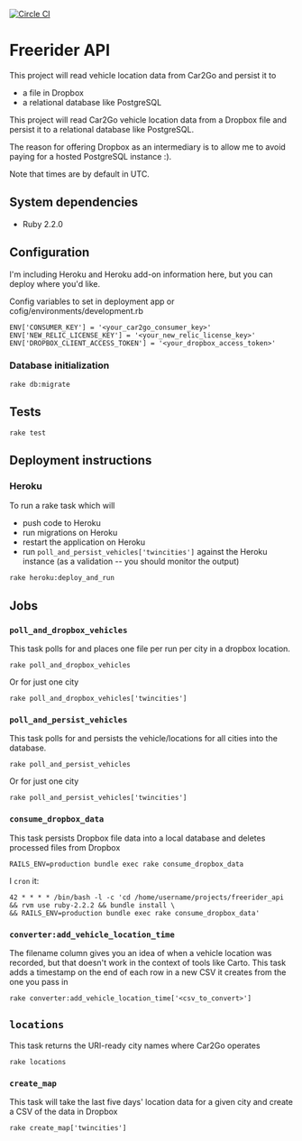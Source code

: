 [![Circle CI](https://circleci.com/gh/eebbesen/freerider_api.svg?style=shield)](https://circleci.com/gh/eebbesen/freerider_api)

# Freerider API

This project will read vehicle location data from Car2Go and persist it to
* a file in Dropbox
* a relational database like PostgreSQL

This project will read Car2Go vehicle location data from a Dropbox file and persist it to a relational database like PostgreSQL.

The reason for offering Dropbox as an intermediary is to allow me to avoid paying for a hosted PostgreSQL instance :).

Note that times are by default in UTC.

## System dependencies
* Ruby 2.2.0

## Configuration
I'm including Heroku and Heroku add-on information here, but you can deploy where you'd like.

Config variables to set in deployment app or cofig/environments/development.rb

    ENV['CONSUMER_KEY'] = '<your_car2go_consumer_key>'
    ENV['NEW_RELIC_LICENSE_KEY'] = '<your_new_relic_license_key>'
    ENV['DROPBOX_CLIENT_ACCESS_TOKEN'] = '<your_dropbox_access_token>'

### Database initialization

`rake db:migrate`

## Tests

`rake test`


## Deployment instructions
### Heroku
To run a rake task which will 
* push code to Heroku 
* run migrations on Heroku 
* restart the application on Heroku 
* run `poll_and_persist_vehicles['twincities']` against the Heroku instance (as a validation -- you should monitor the output) 

`rake heroku:deploy_and_run`

## Jobs
### `poll_and_dropbox_vehicles`
This task polls for and places one file per run per city in a dropbox location.

`rake poll_and_dropbox_vehicles`

Or for just one city

`rake poll_and_dropbox_vehicles['twincities']`

### `poll_and_persist_vehicles`
This task polls for and persists the vehicle/locations for all cities into the database.

`rake poll_and_persist_vehicles`

Or for just one city

`rake poll_and_persist_vehicles['twincities']`

### `consume_dropbox_data`
This task persists Dropbox file data into a local database and deletes processed files from Dropbox

    RAILS_ENV=production bundle exec rake consume_dropbox_data

I `cron` it:

    42 * * * * /bin/bash -l -c 'cd /home/username/projects/freerider_api && rvm use ruby-2.2.2 && bundle install \
    && RAILS_ENV=production bundle exec rake consume_dropbox_data'

### `converter:add_vehicle_location_time`
The filename column gives you an idea of when a vehicle location was recorded, but that doesn't work in the context of tools like Carto.  This task adds a timestamp on the end of each row in a new CSV it creates from the one you pass in

`rake converter:add_vehicle_location_time['<csv_to_convert>']`

## `locations`
This task returns the URI-ready city names where Car2Go operates

`rake locations`

### `create_map`
This task will take the last five days' location data for a given city and create a CSV of the data in Dropbox

`rake create_map['twincities']`
